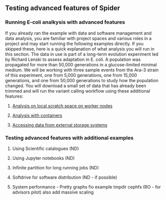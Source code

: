 ## Testing advanced features of Spider

### Running E-coli analkysis with advanced features

If you already ran the example with data and software management and data analysis, you are familiar with project spaces and 
various roles in a project and may start running the following examples directly. If you skipped these, here is a quick 
explanation of what analysis you will run in this section. The data in use is part of a long-term evolution experiment 
led by Richard Lenski to assess adaptation in E. coli. A population was propagated for more than 50,000 generations in a 
glucose-limited minimal medium. We will be working with three sample events from the Ara-3 strain of this experiment, 
one from 5,000 generations, one from 15,000 generations, and one from 50,000 generations to study how the population changed.
You will download a small set of data that has already been trimmed and will run the variant calling workflow using these additional 
features:

1. [Analysis on local scratch space on worker nodes](https://github.com/sara-nl/spidercourse/blob/master/extras/tmpdir-usage.md)

2. [Analysis with containers](https://github.com/sara-nl/spidercourse/blob/master/extras/singularity-usage.md)

3. [Accessing data from external storage systems](https://github.com/sara-nl/spidercourse/blob/master/extras/macaroons-usage.md)

### Testing advanced features with additional examples

1. Using Scientific catalogues (ND)

2. Using Jupyter notebooks (ND)

3. Infinite partition for long running jobs (ND)

4. Softdrive for software distribution (ND - if possible)

5. System performance - Pretty graphs fio example tmpdir cephfs (RO - for advisors pilot) also add massive scaling 
